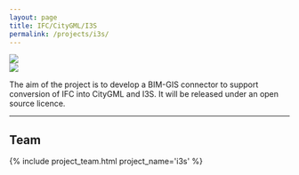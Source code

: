 ```yaml
---
layout: page
title: IFC/CityGML/I3S
permalink: /projects/i3s/
---
```


<div class="row">
  <div class="col-sm-6 col-xs-6">
    <img class="img-responsive" src="{{ "/projects/i3s/img/simple.png" | prepend: site.baseurl }}">
  </div>
  <div class="col-sm-6 col-xs-6">
    <img class="img-responsive" src="{{ "/projects/i3s/img/complex.png" | prepend: site.baseurl }}">
  </div>
</div>

The aim of the project is to develop a BIM-GIS connector to support conversion of IFC into CityGML and I3S. It will be released under an open source licence.

- - - 

## Team

<div class="row">
    {% include project_team.html project_name='i3s' %} 
</div>